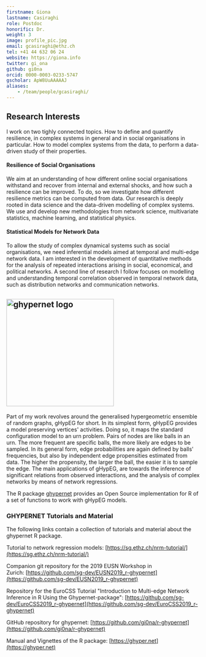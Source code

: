 ```yaml
---
firstname: Giona
lastname: Casiraghi
role: Postdoc
honorific: Dr.
weight: 3
image: profile_pic.jpg
email: gcasiraghi@ethz.ch
tel: +41 44 632 06 24
website: https://giona.info
twitter: gi_ona
github: gi0na
orcid: 0000-0003-0233-5747
gscholar: ApW8UuAAAAAJ
aliases:
    - /team/people/gcasiraghi/
---
```


## Research Interests

I work on two tighly connected topics.
How to define and quantify resilience, in complex systems in general and in social organisations in particular.
How to model complex systems from the data, to perform a data-driven study of their properties.

#### Resilience of Social Organisations
We aim at an understanding of how different online social organisations withstand and recover from internal and external shocks, and how such a resilience can be improved.
To do, so we investigate how different resilience metrics can be computed from data.
Our research is deeply rooted in data science and the data-driven modelling of complex systems.
We use and develop new methodologies from network science, multivariate statistics, machine learning, and statistical physics.

#### Statistical Models for Network Data
To allow the study of complex dynamical systems such as social organisations, we need inferential models aimed at temporal and multi-edge network data.
I am interested in the development of quantitative methods for the analysis of repeated interactions arising in social, economical, and political networks.
A second line of research I follow focuses on modelling and understanding temporal correlation observed in temporal network data, such as distribution networks and communication networks.


## <img src="https://ghyper.net/reference/figures/logo.svg" alt="ghypernet logo" width="280"/>

Part of my work revolves around the generalised hypergeometric ensemble of random graphs, gHypEG for short.
In its simplest form, gHypEG provides a model preserving vertices' activities.
Doing so, it maps the standard configuration model to an urn problem.
Pairs of nodes are like balls in an urn.
The more frequent are specific balls, the more likely are edges to be sampled.
In its general form, edge probabilities are again defined by balls' frequencies, but also by independent edge propensities estimated from data.
The higher the propensity, the larger the ball, the easier it is to sample the edge.
The main applications of gHypEG, are towards the inference of significant relations from observed interactions, and the analysis of complex networks by means of network regressions.

The R package [ghypernet](https://ghyper.net) provides an Open Source implementation for R of a set of functions to work with gHypEG models.

### GHYPERNET Tutorials and Material

The following links contain a collection of tutorials and material about the ghypernet R package.

Tutorial to network regression models: [https://sg.ethz.ch/nrm-tutorial/](https://sg.ethz.ch/nrm-tutorial/)

Companion git repository for the 2019 EUSN Workshop in Zurich: [https://github.com/sg-dev/EUSN2019_r-ghypernet](https://github.com/sg-dev/EUSN2019_r-ghypernet)

Repository for the EuroCSS Tutorial "Introduction to Multi-edge Network Inference in R Using the Ghypernet-package": [https://github.com/sg-dev/EuroCSS2019_r-ghypernet](https://github.com/sg-dev/EuroCSS2019_r-ghypernet)

GitHub repository for ghypernet: [https://github.com/gi0na/r-ghypernet](https://github.com/gi0na/r-ghypernet)

Manual and Vignettes of the R package: [https://ghyper.net](https://ghyper.net)
